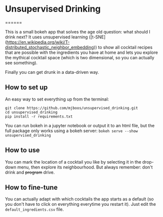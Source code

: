 # Unsupervised Drinking
======

This is a small bokeh app that solves the age old question: what should I drink next?
It uses unsupervised learning ([t-SNE] (https://en.wikipedia.org/wiki/T-distributed_stochastic_neighbor_embedding)) to show all cocktail recipes that are possible with the ingredients you have at home and lets you explore the mythical cocktail space (which is two dimensional, so you can actually see something).

Finally you can get drunk in a data-driven way.

## How to set up

An easy way to set everything up from the terminal:
```
git clone https://github.com/mjboos/unsupervised_drinking.git
cd unsupervised_drinking
pip install -r requirements.txt
```

You can run bokeh in a jupyter notebook or output it to an html file, but the full package only works using a bokeh server:
`bokeh serve --show unsupervised_drinking`

## How to use

You can mark the location of a cocktail you like by selecting it in the drop-down menu, then explore its neighbourhood.
But always remember: don't drink and ~~program~~ drive. 

## How to fine-tune

You can actually adapt with which cocktails the app starts as a default (so you don't have to click on everything everytime you restart it). Just edit the `default_ingredients.csv` file.
